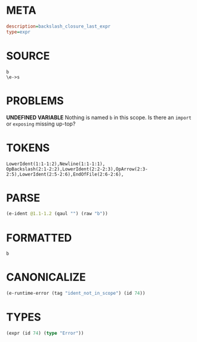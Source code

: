 # META
~~~ini
description=backslash_closure_last_expr
type=expr
~~~
# SOURCE
~~~roc
b
\e->s
~~~
# PROBLEMS
**UNDEFINED VARIABLE**
Nothing is named `b` in this scope.
Is there an `import` or `exposing` missing up-top?

# TOKENS
~~~zig
LowerIdent(1:1-1:2),Newline(1:1-1:1),
OpBackslash(2:1-2:2),LowerIdent(2:2-2:3),OpArrow(2:3-2:5),LowerIdent(2:5-2:6),EndOfFile(2:6-2:6),
~~~
# PARSE
~~~clojure
(e-ident @1.1-1.2 (qaul "") (raw "b"))
~~~
# FORMATTED
~~~roc
b
~~~
# CANONICALIZE
~~~clojure
(e-runtime-error (tag "ident_not_in_scope") (id 74))
~~~
# TYPES
~~~clojure
(expr (id 74) (type "Error"))
~~~
